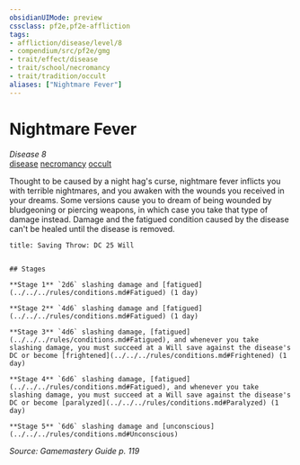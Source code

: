 ```yaml
---
obsidianUIMode: preview
cssclass: pf2e,pf2e-affliction
tags:
- affliction/disease/level/8
- compendium/src/pf2e/gmg
- trait/effect/disease
- trait/school/necromancy
- trait/tradition/occult
aliases: ["Nightmare Fever"]
---
```

# Nightmare Fever
*Disease 8*  
[disease](rules/traits/disease.md)  [necromancy](necromancy.md)  [occult](occult.md)  

Thought to be caused by a night hag's curse, nightmare fever inflicts you with terrible nightmares, and you awaken with the wounds you received in your dreams. Some versions cause you to dream of being wounded by bludgeoning or piercing weapons, in which case you take that type of damage instead. Damage and the fatigued condition caused by the disease can't be healed until the disease is removed.

```ad-inline-affliction
title: Saving Throw: DC 25 Will


## Stages

**Stage 1** `2d6` slashing damage and [fatigued](../../../rules/conditions.md#Fatigued) (1 day)

**Stage 2** `4d6` slashing damage and [fatigued](../../../rules/conditions.md#Fatigued) (1 day)

**Stage 3** `4d6` slashing damage, [fatigued](../../../rules/conditions.md#Fatigued), and whenever you take slashing damage, you must succeed at a Will save against the disease's DC or become [frightened](../../../rules/conditions.md#Frightened) (1 day)

**Stage 4** `6d6` slashing damage, [fatigued](../../../rules/conditions.md#Fatigued), and whenever you take slashing damage, you must succeed at a Will save against the disease's DC or become [paralyzed](../../../rules/conditions.md#Paralyzed) (1 day)

**Stage 5** `6d6` slashing damage and [unconscious](../../../rules/conditions.md#Unconscious)
```

*Source: Gamemastery Guide p. 119*

